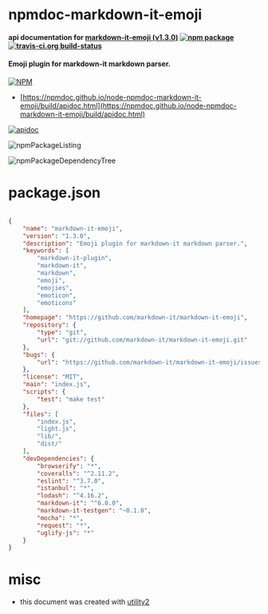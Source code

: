 # npmdoc-markdown-it-emoji

#### api documentation for  [markdown-it-emoji (v1.3.0)](https://github.com/markdown-it/markdown-it-emoji)  [![npm package](https://img.shields.io/npm/v/npmdoc-markdown-it-emoji.svg?style=flat-square)](https://www.npmjs.org/package/npmdoc-markdown-it-emoji) [![travis-ci.org build-status](https://api.travis-ci.org/npmdoc/node-npmdoc-markdown-it-emoji.svg)](https://travis-ci.org/npmdoc/node-npmdoc-markdown-it-emoji)

#### Emoji plugin for markdown-it markdown parser.

[![NPM](https://nodei.co/npm/markdown-it-emoji.png?downloads=true&downloadRank=true&stars=true)](https://www.npmjs.com/package/markdown-it-emoji)

- [https://npmdoc.github.io/node-npmdoc-markdown-it-emoji/build/apidoc.html](https://npmdoc.github.io/node-npmdoc-markdown-it-emoji/build/apidoc.html)

[![apidoc](https://npmdoc.github.io/node-npmdoc-markdown-it-emoji/build/screenCapture.buildCi.browser.%252Ftmp%252Fbuild%252Fapidoc.html.png)](https://npmdoc.github.io/node-npmdoc-markdown-it-emoji/build/apidoc.html)

![npmPackageListing](https://npmdoc.github.io/node-npmdoc-markdown-it-emoji/build/screenCapture.npmPackageListing.svg)

![npmPackageDependencyTree](https://npmdoc.github.io/node-npmdoc-markdown-it-emoji/build/screenCapture.npmPackageDependencyTree.svg)



# package.json

```json

{
    "name": "markdown-it-emoji",
    "version": "1.3.0",
    "description": "Emoji plugin for markdown-it markdown parser.",
    "keywords": [
        "markdown-it-plugin",
        "markdown-it",
        "markdown",
        "emoji",
        "emojies",
        "emoticon",
        "emoticons"
    ],
    "homepage": "https://github.com/markdown-it/markdown-it-emoji",
    "repository": {
        "type": "git",
        "url": "git://github.com/markdown-it/markdown-it-emoji.git"
    },
    "bugs": {
        "url": "https://github.com/markdown-it/markdown-it-emoji/issues"
    },
    "license": "MIT",
    "main": "index.js",
    "scripts": {
        "test": "make test"
    },
    "files": [
        "index.js",
        "light.js",
        "lib/",
        "dist/"
    ],
    "devDependencies": {
        "browserify": "*",
        "coveralls": "^2.11.2",
        "eslint": "^3.7.0",
        "istanbul": "*",
        "lodash": "^4.16.2",
        "markdown-it": "^6.0.0",
        "markdown-it-testgen": "~0.1.0",
        "mocha": "*",
        "request": "*",
        "uglify-js": "*"
    }
}
```



# misc
- this document was created with [utility2](https://github.com/kaizhu256/node-utility2)
